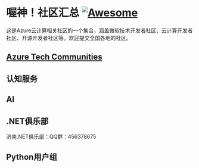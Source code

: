 # 喔神！社区汇总 [![Awesome](https://cdn.rawgit.com/sindresorhus/awesome/d7305f38d29fed78fa85652e3a63e154dd8e8829/media/badge.svg)](https://github.com/sindresorhus/awesome)

这是Azure云计算相关社区的一个集合，涵盖微软技术开发者社区、云计算开发者社区、开源开发者社区等。欢迎提交全国各地的社区。

## [Azure Tech Communities](https://www.meetup.com/pro/azuretechcommunities)

## 认知服务

## AI

## .NET俱乐部

济南.NET俱乐部：QQ群：456378675 

## Python用户组
